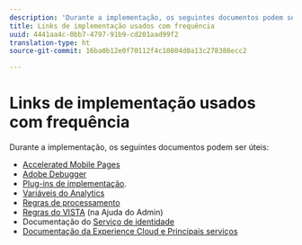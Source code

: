 ```yaml
---
description: 'Durante a implementação, os seguintes documentos podem ser úteis '
title: Links de implementação usados com frequência
uuid: 4441aa4c-0bb7-4797-91b9-cd201aad99f2
translation-type: ht
source-git-commit: 16ba0b12e0f70112f4c10804d0a13c278388ecc2

---
```



# Links de implementação usados com frequência

Durante a implementação, os seguintes documentos podem ser úteis:

* [Accelerated Mobile Pages](/help/implement/js-implementation/accelerated-mobile-pages.md)
* [Adobe Debugger](/help/implement/impl-testing/debugger.md)
* [Plug-ins de implementação](/help/implement/js-implementation/plugins/impl-plugins.md).
* [Variáveis do Analytics](/help/implement/js-implementation/c-variables/sc-variables.md)
* [Regras de processamento](https://marketing.adobe.com/resources/help/pt_BR/reference/processing_rules.html)
* [Regras do VISTA](https://marketing.adobe.com/resources/help/en_US/reference/VISTA.html) (na Ajuda do Admin)
* Documentação do [Serviço de identidade](https://marketing.adobe.com/resources/help/pt_BR/mcvid/)
* [Documentação da Experience Cloud e Principais serviços](https://marketing.adobe.com/resources/help/pt_BR/mcloud/core_services.html)

